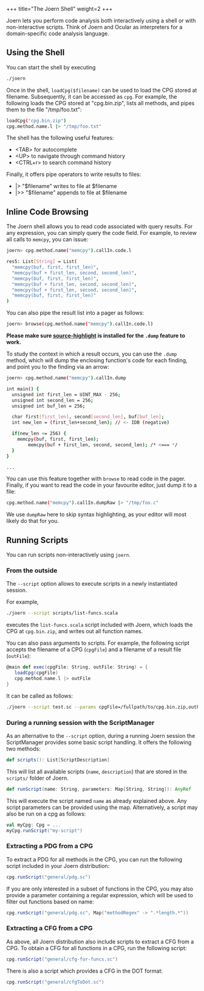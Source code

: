 +++
title="The Joern Shell"
weight=2
+++

Joern lets you perform code analysis both interactively using a shell or with non-interactive scripts. Think of Joern and Ocular as interpreters for a domain-specific code analysis language.

## Using the Shell

You can start the shell by executing
```bash
./joern
```
Once in the shell, `loadCpg($filename)` can be used to load the CPG stored at filename. Subsequently, it can be accessed as `cpg`. For example, the following loads the CPG stored at "cpg.bin.zip", lists all methods, and pipes them to the file "/tmp/foo.txt":

```bash
loadCpg("cpg.bin.zip")
cpg.method.name.l |> "/tmp/foo.txt"
```

The shell has the following useful features:

* \<TAB\> for autocomplete
* \<UP\> to navigate through command history
* \<CTRL+r\> to search command history

Finally, it offers pipe operators to write results to files:

* |> "$filename" writes to file at $filename
* |>> "$filename" appends to file at $filename

## Inline Code Browsing

The Joern shell allows you to read code associated with query
results. For any expression, you can simply query the code field. For
example, to review all calls to `memcpy`, you can issue:

```bash
joern> cpg.method.name("memcpy").callIn.code.l

res5: List[String] = List(
  "memcpy(buf, first, first_len)",
  "memcpy(buf + first_len, second, second_len)",
  "memcpy(buf, first, first_len)",
  "memcpy(buf + first_len, second, second_len)",
  "memcpy(buf + first_len, second, second_len)",
  "memcpy(buf, first, first_len)"
)
```

You can also pipe the result list into a pager as follows:

```bash
joern> browse(cpg.method.name("memcpy").callIn.code.l)
```

**Please make sure [source-highlight](https://www.gnu.org/software/src-highlite/) is installed for the `.dump` feature to work.**

To study the context in which a result occurs, you can use the `.dump`
method, which will dump the enclosing function's code for each
finding, and point you to the finding via an arrow:

```bash
joern> cpg.method.name("memcpy").callIn.dump

int main() {
  unsigned int first_len = UINT_MAX - 256;
  unsigned int second_len = 256;
  unsigned int buf_len = 256;

  char first[first_len], second[second_len], buf[buf_len];
  int new_len = (first_len+second_len); // <- IDB (negative)

  if(new_len <= 256) {
	memcpy(buf, first, first_len);
        memcpy(buf + first_len, second, second_len); /* <=== */ 
  }
}

...
```

You can use this feature together with `browse` to read code in the
pager. Finally, if you want to read the code in your favourite editor,
just dump it to a file:

```bash
cpg.method.name("memcpy").callIn.dumpRaw |> "/tmp/foo.c"
```

We use `dumpRaw` here to skip syntax highlighting, as your editor will
most likely do that for you.

## Running Scripts

You can run scripts non-interactively using `joern`.

### From the outside

The `--script` option allows to execute scripts in a newly instantiated session.

For example,

```bash
./joern --script scripts/list-funcs.scala
```

executes the `list-funcs.scala` script included with Joern, which loads the CPG at `cpg.bin.zip`, and writes out all function names.

You can also pass arguments to scripts. For example, the following script accepts the filename of a CPG (`cpgFile`) and a filename of a result file (`outFile`):

```scala
@main def exec(cpgFile: String, outFile: String) = {
   loadCpg(cpgFile)
   cpg.method.name.l |> outFile
}
```

It can be called as follows:

```bash
./joern --script test.sc --params cpgFile=/fullpath/to/cpg.bin.zip,outFile=out.log
```

### During a running session with the ScriptManager

As an alternative to the `--script` option, during a running Joern session the ScriptManager provides some basic script handling.
It offers the following two methods:

```scala
def scripts(): List[ScriptDescription]
```

This will list all available scripts (`name`, `description`) that are stored in the `scripts/` folder of Joern.

```scala
def runScript(name: String, parameters: Map[String, String]): AnyRef
```

This will execute the script named `name` as already explained above. Any script parameters can be provided
using the map. Alternatively, a script may also be run on a cpg as follows:
```scala
val myCpg: Cpg = ...
myCpg.runScript("my-script")
```

### Extracting a PDG from a CPG
To extract a PDG for all methods in the CPG, you can run the following script included in your
Joern distribution:
```scala
cpg.runScript("general/pdg.sc")
```

If you are only interested in a subset of functions in the CPG, you may also provide a parameter
containing a regular expression, which will be used to filter out functions based on name:
```scala
cpg.runScript("general/pdg.sc", Map("methodRegex" -> ".*length.*"))
```

### Extracting a CFG from a CPG
As above, all Joern distribution also include scripts to extract a CFG from a CPG. To obtain a CFG for
all functions in a CPG, run the following script:
```scala
cpg.runScript("general/cfg-for-funcs.sc")
```

There is also a script which provides a CFG in the DOT format:
```scala
cpg.runScript("general/cfgToDot.sc")
```
